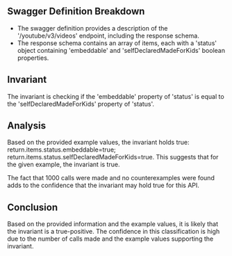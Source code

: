 ## Swagger Definition Breakdown
- The swagger definition provides a description of the '/youtube/v3/videos' endpoint, including the response schema.
- The response schema contains an array of items, each with a 'status' object containing 'embeddable' and 'selfDeclaredMadeForKids' boolean properties.

## Invariant
The invariant is checking if the 'embeddable' property of 'status' is equal to the 'selfDeclaredMadeForKids' property of 'status'.

## Analysis
Based on the provided example values, the invariant holds true: return.items.status.embeddable=true; return.items.status.selfDeclaredMadeForKids=true. This suggests that for the given example, the invariant is true.

The fact that 1000 calls were made and no counterexamples were found adds to the confidence that the invariant may hold true for this API.

## Conclusion
Based on the provided information and the example values, it is likely that the invariant is a true-positive. The confidence in this classification is high due to the number of calls made and the example values supporting the invariant.
